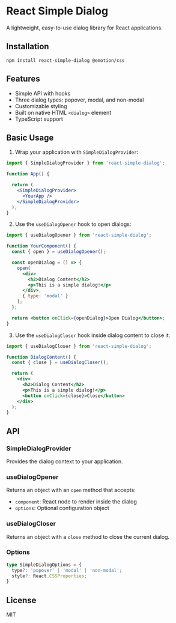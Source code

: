 # React Simple Dialog

A lightweight, easy-to-use dialog library for React applications.

## Installation

```
npm install react-simple-dialog @emotion/css
```

## Features

- Simple API with hooks
- Three dialog types: popover, modal, and non-modal
- Customizable styling
- Built on native HTML `<dialog>` element
- TypeScript support

## Basic Usage

1. Wrap your application with `SimpleDialogProvider`:

```jsx
import { SimpleDialogProvider } from 'react-simple-dialog';

function App() {

  return (
    <SimpleDialogProvider>
      <YourApp />
    </SimpleDialogProvider>
  );
}
```

2. Use the `useDialogOpener` hook to open dialogs:

```jsx
import { useDialogOpener } from 'react-simple-dialog';

function YourComponent() {
  const { open } = useDialogOpener();

  const openDialog = () => {
    open(
      <div>
        <h2>Dialog Content</h2>
        <p>This is a simple dialog!</p>
      </div>,
      { type: 'modal' }
    );
  };

  return <button onClick={openDialog}>Open Dialog</button>;
}
```

3. Use the `useDialogCloser` hook inside dialog content to close it:

```jsx
import { useDialogCloser } from 'react-simple-dialog';

function DialogContent() {
  const { close } = useDialogCloser();

  return (
    <div>
      <h2>Dialog Content</h2>
      <p>This is a simple dialog!</p>
      <button onClick={close}>Close</button>
    </div>
  );
}
```


## API

### SimpleDialogProvider

Provides the dialog context to your application.

### useDialogOpener

Returns an object with an `open` method that accepts:
- `component`: React node to render inside the dialog
- `options`: Optional configuration object

### useDialogCloser

Returns an object with a `close` method to close the current dialog.

### Options

```typescript
type SimpleDialogOptions = {
  type?: 'popover' | 'modal' | 'non-modal';
  style?: React.CSSProperties;
}
```

## License

MIT